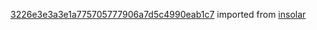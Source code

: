 [3226e3e3a3e1a775705777906a7d5c4990eab1c7](https://github.com/insolar/insolar/commit/3226e3e3a3e1a775705777906a7d5c4990eab1c7) imported from [insolar](https://github.com/insolar/insolar)
